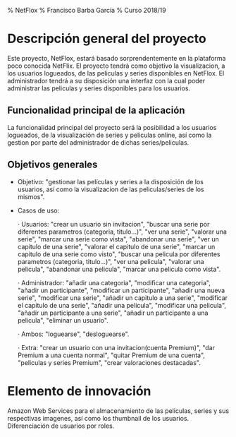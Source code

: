 % NetFlox
% Francisco Barba García
% Curso 2018/19

# Descripción general del proyecto

Este proyecto, NetFlox, estará basado sorprendentemente en la plataforma poco conocida NetFlix.
El proyecto tendrá como objetivo la visualizacion, a los usuarios logueados, de las peliculas y series disponibles en NetFlox.
El administrador tendrá a su disposición una interfaz con la cual poder administrar las peliculas y series disponibles para los usuarios.

## Funcionalidad principal de la aplicación

La funcionalidad principal del proyecto será la posibilidad a los usuarios logueados, de la visualización de series y peliculas online, así como la gestion por parte del administrador de dichas series/peliculas.

## Objetivos generales

* Objetivo: "gestionar las películas y series a la disposición de los usuarios, así como la visualizacion de las peliculas/series de los mismos".
* Casos de uso:

    · Usuarios: "crear un usuario sin invitacion", "buscar una serie por diferentes parametros (categoria, titulo...)", "ver una serie", "valorar una serie", "marcar una serie como vista", "abandonar una serie", "ver un capitulo de una serie", "valorar el capitulo de una serie", "marcar un capitulo de una serie como visto", "buscar una pelicula por diferentes parametros (categoria, titulo...)", "ver una pelicula", "valorar una pelicula", "abandonar una pelicula", "marcar una pelicula como vista".

    · Administrador: "añadir una categoria", "modificar una categoria", "añadir un participante", "modificar un participante", "añadir una nueva serie", "modificar una serie", "añadir un capitulo a una serie", "modificar el capitulo de una serie", "añadir una pelicula", "modificar una pelicula", "añadir un participante a una serie", "añadir un participante a una pelicula",
    "eliminar un usuario".

    · Ambos: "loguearse", "desloguearse".

    · Extra: "crear un usuario con una invitacion(cuenta Premium)", "dar Premium a una cuenta normal", "quitar Premium de una cuenta", "peliculas y series Premium", "crear valoraciones destacadas".


# Elemento de innovación

Amazon Web Services para el almacenamiento de las peliculas, series y sus respectivas imagenes, así como los thumbnail de los usuarios.
Diferenciación de usuarios por roles.
